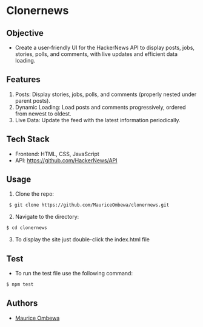 # Clonernews

## Objective
* Create a user-friendly UI for the HackerNews API to display posts, jobs, stories, polls, and comments, with live updates and efficient data loading.

## Features
1.  Posts: Display stories, jobs, polls, and comments (properly nested under parent posts).
2. Dynamic Loading: Load posts and comments progressively, ordered from newest to oldest.
3. Live Data: Update the feed with the latest information periodically.


## Tech Stack
* Frontend: HTML, CSS, JavaScript 
* API: https://github.com/HackerNews/API

## Usage

1. Clone the repo:
 ```bash
  $ git clone https://github.com/MauriceOmbewa/clonernews.git
 ```

2. Navigate to the directory:

  ```bash
  $ cd clonernews
  ```

3. To display the site just double-click the index.html file 

## Test

* To run the test file use the following command:

```bash
$ npm test
```


## Authors
* [Maurice Ombewa](https://github.com/MauriceOmbewa)
